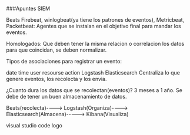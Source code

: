 ###Apuntes
SIEM

Beats
Firebeat, winlogbeat(ya tiene los patrones de eventos), Metricbeat, Packetbeat: Agentes que se instalan en el objetivo final para mandar los eventos.

Homologados: Que deben tener la misma relacion o correlacion los datos para que coincidan, se deben normalizar.

Tipos de asociaciones para registrar un evento:

date
time
user
resourse
action
Logstash
Elasticsearch
Centraliza lo que genere eventos, los recolecta y los envia.

¿Cuanto dura los datos que se recolectan(eventos)? 3 meses a 1 año. Se debe de tener un buen almacenamiento de datos.

Beats(recolecta)----> Logstash(Organiza)----> Elasticsearch(Almacena)-----> Kibana(Visualiza)

visual studio code logo
